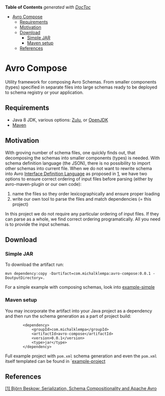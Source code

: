 <!-- START doctoc generated TOC please keep comment here to allow auto update -->
<!-- DON'T EDIT THIS SECTION, INSTEAD RE-RUN doctoc TO UPDATE -->
**Table of Contents**  *generated with [DocToc](https://github.com/thlorenz/doctoc)*

- [Avro Compose](#avro-compose)
  - [Requirements](#requirements)
  - [Motivation](#motivation)
  - [Download](#download)
    - [Simple JAR](#simple-jar)
    - [Maven setup](#maven-setup)
  - [References](#references)

<!-- END doctoc generated TOC please keep comment here to allow auto update -->

# Avro Compose
Utility framework for composing Avro Schemas. From smaller components (types) specified in separate files into large schemas ready to be deployed to schema registry or your application.

## Requirements
- Java 8 JDK, various options: [Zulu](https://www.azul.com/downloads/zulu-community), or [OpenJDK](https://openjdk.java.net/)
- [Maven](https://maven.apache.org/)

## Motivation
With groving number of schema files, one quickly finds out, that decomposing the schemas into smaller components (types) is needed.
With schema definition language (the JSON), there is no possibility to import other schemas into current file.
When we do not want to rewrite schema into Avro [Interface Definition Language](https://avro.apache.org/docs/current/idl.html) as proposed in [1](#references),
we have two options to ensure correct ordering of input files before parsing (either by avro-maven-plugin or our own code):
1. name the files so they order lexicographically and ensure proper loading
2. write our own tool to parse the files and match dependencies (= this project)

In this project we do not require any particular ordering of input files. If they can parse as a whole, we find correct ordering programatically.
All you need is to provide the input schemas.

## Download
### Simple JAR
To download the artifact run:
```
mvn dependency:copy -Dartifact=com.michalklempa:avro-compose:0.0.1 -DoutputDirectory=.
```
For a simple example with composing schemas, look into [example-simple](./example-simple/README.md)

### Maven setup
You may incorporate the artifact into your Java project as a dependency and then run the schema generation as a part of project build:
```
        <dependency>
            <groupId>com.michalklempa</groupId>
            <artifactId>avro-compose</artifactId>
            <version>0.0.1</version>
            <type>jar</type>
        </dependency>
```
Full example project with `pom.xml` schema generation and even the `pom.xml` itself templated can be found in `[example-project](example-project/README.md)

## References
[[1] Björn Beskow: Serialization, Schema Compositionality and Apache Avro](https://callistaenterprise.se/blogg/teknik/2019/09/24/avro-schemas-and-compositionality/)